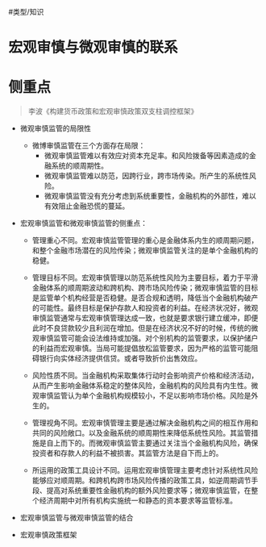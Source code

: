 #类型/知识

# 宏观审慎与微观审慎的联系

# 侧重点

> 李波《构建货币政策和宏观审慎政策双支柱调控框架》

- 微观审慎监管的局限性
    - 微博审慎监管在三个方面存在局限：
        - 微观审慎监管难以有效应对资本充足率。和风险拨备等因素造成的金融系统的顺周期性。
        - 微观审慎监管难以防范，因跨行业，跨市场传染。所产生的系统性风险。
        - 微观审慎监管没有充分考虑到系统重要性，金融机构的外部性，难以有效阻止金融恐慌的蔓延。
- 宏观审慎监管和微观审慎监管的侧重点：
    - 管理重心不同。宏观审慎监管管理的重心是金融体系内生的顺周期问题，和整个金融市场潜在的风险传染；微观审慎监管关注的是单个金融机构的稳健。
    - 管理目标不同。宏观审慎管理以防范系统性风险为主要目标，着力于平滑金融体系的顺周期波动和跨机构、跨市场风险传染；微观审慎监管的目标是监管单个机构经营是否稳健。是否合规和透明，降低当个金融机构破产的可能性。最终目标是保护存款人和投资者的利益。在经济状况好，微观审慎监管通常与宏观审慎管理达成一致，也就是要求银行建立缓冲，即便此时不良贷款较少且利润在增加。但是在经济状况不好的时候，传统的微观审慎监管可能会设法维持或加强。对个别机构的监管要求，以保护储户的利益而宏观审慎。当局可能提倡放松监管要求，因为严格的监管可能阻碍银行向实体经济提供信贷。或者导致折价出售效应。

    - 风险性质不同。当金融机构采取集体行动时会影响资产价格和经济活动，从而产生影响金融体系稳定的整体风险，金融机构的风险具有内生性。微观审慎监管认为单个金融机构规模较小，不足以影响市场价格。风险是外生的。
    
    - 管理视角不同。宏观审慎管理主要是通过解决金融机构之间的相互作用和共同的风险敞口。以及金融系统的顺周期性来降低系统性风险。其监管措施是自上而下的。而微观审慎监管主要通过关注当个金融机构风险，确保投资者和存款人的利益不被损害。其监管方法是自下而上的。
    - 所运用的政策工具设计不同。运用宏观审慎管理主要考虑针对系统性风险能够应对顺周期。和跨机构跨市场风险传播的政策工具，如逆周期调节手段、提高对系统重要性金融机构的额外风险要求等；微观审慎监管，在整个经济周期中对所有机构实施统一和静态的资本要求等监管标准。
    
- 宏观审慎监管与微观审慎监管的结合
- 宏观审慎政策框架
